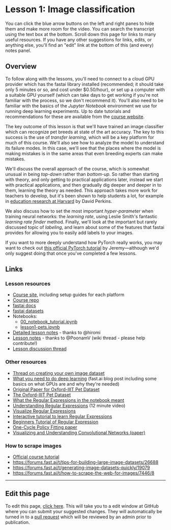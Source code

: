 # Lesson 1: Image classification

You can click the blue arrow buttons on the left and right panes to hide them and make more room for the video. You can search the transcript using the text box at the bottom. Scroll down this page for links to many useful resources. If you have any other suggestions for links, edits, or anything else, you'll find an "edit" link at the bottom of this (and every) notes panel.

## Overview

To follow along with the lessons, you'll need to connect to a cloud GPU provider which has the fastai library installed (recommended; it should take only 5 minutes or so, and cost under $0.50/hour), or set up a computer with a suitable GPU yourself (which can take days to get working if you're not familiar with the process, so we don't recommend it). You'll also need to be familiar with the basics of the *Jupyter Notebook* environment we use for running deep learning experiments. Up to date tutorials and recommendations for these are available from the [course website](https://course.fast.ai).

The key outcome of this lesson is that we'll have trained an image classifier which can recognize pet breeds at state of the art accuracy. The key to this success is the use of *transfer learning*, which will be a key platform for much of this course. We'll also see how to analyze the model to understand its failure modes. In this case, we'll see that the places where the model is making mistakes is in the same areas that even breeding experts can make mistakes.

We'll discuss the overall approach of the course, which is somewhat unusual in being *top-down* rather than *bottom-up*. So rather than starting with theory, and only getting to practical applications later, instead we start with practical applications, and then gradually dig deeper and deeper in to them, learning the theory as needed. This approach takes more work for teachers to develop, but it's been shown to help students a lot, for example in [education research at Harvard](https://www.gse.harvard.edu/news/uk/09/01/education-bat-seven-principles-educators) by David Perkins.

We also discuss how to set the most important *hyper-parameter* when training neural networks: the *learning rate*, using Leslie Smith's fantastic *learning rate finder* method. Finally, we'll look at the important but rarely discussed topic of *labeling*, and learn about some of the features that fastai provides for allowing you to easily add labels to your images.

If you want to more deeply understand how PyTorch really works, you may want to check out [this official PyTorch tutorial](https://pytorch.org/tutorials/beginner/nn_tutorial.html) by Jeremy&mdash;although we'd only suggest doing that once you've completed a few lessons.

## Links

### Lesson resources

- [Course site](https://course.fast.ai), including setup guides for each platform
- [Course repo](https://github.com/fastai/course-v3)
- [fastai docs](http://docs.fast.ai)
- [fastai datasets](https://course.fast.ai/datasets)
- Notebooks:
  - [00_notebook_tutorial.ipynb](https://nbviewer.jupyter.org/github/fastai/course-v3/blob/master/nbs/dl1/00_notebook_tutorial.ipynb)
  - [lesson1-pets.ipynb](https://github.com/fastai/course-v3/blob/master/nbs/dl1/lesson1-pets.ipynb)
- [Detailed lesson notes](https://github.com/hiromis/notes/blob/master/Lesson1.md) - thanks to @hiromi
- [Lesson notes](https://forums.fast.ai/t/deep-learning-lesson-1-notes/27748) - thanks to @PoonamV (wiki thread - please help contribute!)
- [Lesson discussion thread](https://forums.fast.ai/t/lesson-1-discussion/27332)

### Other resources

- [Thread on creating your own image dataset](https://forums.fast.ai/t/tips-for-building-large-image-datasets/26688)
- [What you need to do deep learning](http://www.fast.ai/2017/11/16/what-you-need/) (fast.ai blog post including some basics on what GPUs are and why they're needed)
- [Original Paper for Oxford-IIIT Pet Dataset](http://www.robots.ox.ac.uk/~vgg/publications/2012/parkhi12a/parkhi12a.pdf)
- [The Oxford-IIIT Pet Dataset ](http://www.robots.ox.ac.uk/~vgg/data/pets/)
- [What the Regular Expressions in the notebook meant](https://medium.com/@youknowjamest/parsing-file-names-using-regular-expressions-3e85d64deb69)
- [Understanding Regular Expressions](https://youtu.be/DRR9fOXkfRE) (12 minute video)
- [Visualize Regular Expressions](https://regexr.com/)
- [Interactive tutorial to learn Regular Expressions](https://regexone.com)
- [Beginners Tutorial of Regular Expression](https://www.analyticsvidhya.com/blog/2015/06/regular-expression-python/)
- [One-Cycle Policy Fitting paper](https://arxiv.org/abs/1803.09820)
- [Visualizing and Understanding Convolutional Networks (paper)](https://arxiv.org/abs/1311.2901)

### How to scrape images

- [Official course tutorial](https://github.com/fastai/course-v3/blob/master/nbs/dl1/lesson2-download.ipynb)
- https://forums.fast.ai/t/tips-for-building-large-image-datasets/26688
- https://forums.fast.ai/t/generating-image-datasets-quickly/19079
- https://forums.fast.ai/t/how-to-scrape-the-web-for-images/7446/8

---

## Edit this page

To edit this page, [click here](https://github.com/fastai/course-v3/edit/master/files/dl-2019/notes/notes-1-1.md). This will take you to a edit window at GitHub where you can submit your suggested changes. They will automatically be turned in to a [pull request](https://help.github.com/articles/about-pull-requests/) which will be reviewed by an admin prior to publication.
